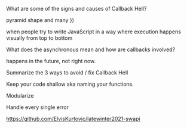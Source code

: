 What are some of the signs and causes of Callback Hell?

pyramid shape and many })

when people try to write JavaScript in a way where execution happens visually from top to bottom

What does the asynchronous mean and how are callbacks involved?

happens in the future, not right now.

Summarize the 3 ways to avoid / fix Callback Hell

Keep your code shallow aka naming your functions.

Modularize

Handle every single error



https://github.com/ElvisKurtovic/latewinter2021-swapi